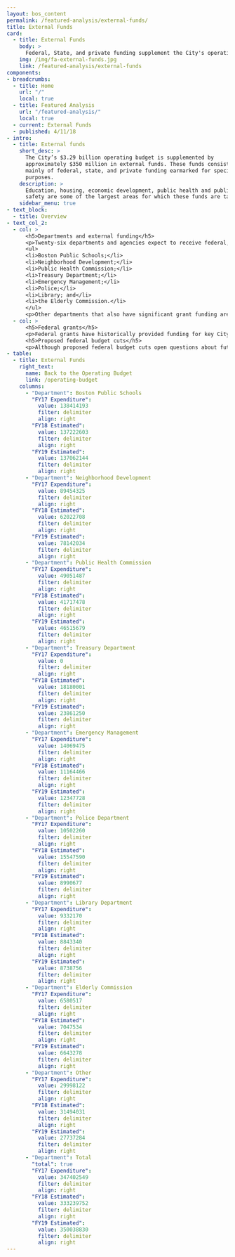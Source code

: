 ```yaml
---
layout: bos_content
permalink: /featured-analysis/external-funds/
title: External Funds
card: 
  - title: External Funds
    body: >
      Federal, State, and private funding supplement the City's operating budget.
    img: /img/fa-external-funds.jpg
    link: /featured-analysis/external-funds
components:
- breadcrumbs:
  - title: Home
    url: "/"
    local: true
  - title: Featured Analysis
    url: "/featured-analysis/"
    local: true
  - current: External Funds
  - published: 4/11/18
- intro:
  - title: External funds
    short_desc: >
      The City’s $3.29 billion operating budget is supplemented by 
      approximately $350 million in external funds. These funds consist 
      mainly of federal, state, and private funding earmarked for specific 
      purposes. 
    description: >
      Education, housing, economic development, public health and public 
      safety are some of the largest areas for which these funds are targeted.
    sidebar_menu: true
- text_block:
  - title: Overview
- text_col_2:
  - col: >
      <h5>Departments and external funding</h5>
      <p>Twenty-six departments and agencies expect to receive federal, state or other forms of external funding in FY19. Over 92% of the City’s external funds are found in eight of those twenty-six departments. These eight departments are:</p>
      <ul>
      <li>Boston Public Schools;</li>
      <li>Neighborhood Development;</li>
      <li>Public Health Commission;</li>
      <li>Treasury Department;</li>
      <li>Emergency Management;</li>
      <li>Police;</li>
      <li>Library; and</li>
      <li>the Elderly Commission.</li>
      </ul>
      <p>Other departments that also have significant grant funding are the Office of Economic Development and the Fire Department. Descriptions and amounts of grants by department can be found on department pages.</p>
  - col: >
      <h5>Federal grants</h5>
      <p>Federal grants have historically provided funding for key City priorities for education, community development, and services for seniors. Boston Public Schools, the Department of Neighborhood Development (DND), and the Elderly Commission have been the traditional recipients of recurring entitlement grants provided by the federal government.</p>
      <h5>Proposed federal budget cuts</h5>
      <p>Although proposed federal budget cuts open questions about future levels of funding for Community Development Block Grant (CDBG) and HOME Investment Partnership, this budget assumes that DND will continue to receive these recurring federal entitlement grants, which provide funding for a variety of neighborhood development activities. The City will advocate that these critical programs are maintained in the federal budget. Other sources of federal funding received by the City are used to address diverse needs and/or creative approaches for homeland security, community policing and housing support for the homeless.</p>
- table:
  - title: External Funds
    right_text: 
      name: Back to the Operating Budget
      link: /operating-budget
    columns: 
      - "Department": Boston Public Schools
        "FY17 Expenditure": 
          value: 138414193
          filter: delimiter
          align: right
        "FY18 Estimated":
          value: 137222603
          filter: delimiter
          align: right
        "FY19 Estimated":
          value: 137062144
          filter: delimiter
          align: right
      - "Department": Neighborhood Development
        "FY17 Expenditure": 
          value: 89454325
          filter: delimiter
          align: right
        "FY18 Estimated":
          value: 62022708
          filter: delimiter
          align: right
        "FY19 Estimated":
          value: 78142034
          filter: delimiter
          align: right
      - "Department": Public Health Commission
        "FY17 Expenditure": 
          value: 49051487
          filter: delimiter
          align: right
        "FY18 Estimated":
          value: 41717478
          filter: delimiter
          align: right
        "FY19 Estimated":
          value: 46515679
          filter: delimiter
          align: right
      - "Department": Treasury Department
        "FY17 Expenditure": 
          value: 0
          filter: delimiter
          align: right
        "FY18 Estimated":
          value: 18180001
          filter: delimiter
          align: right
        "FY19 Estimated":
          value: 23861250
          filter: delimiter
          align: right
      - "Department": Emergency Management
        "FY17 Expenditure": 
          value: 14069475
          filter: delimiter
          align: right
        "FY18 Estimated":
          value: 11164466
          filter: delimiter
          align: right
        "FY19 Estimated":
          value: 12347728
          filter: delimiter
          align: right
      - "Department": Police Department
        "FY17 Expenditure": 
          value: 10502260
          filter: delimiter
          align: right
        "FY18 Estimated":
          value: 15547590
          filter: delimiter
          align: right
        "FY19 Estimated":
          value: 8990677
          filter: delimiter
          align: right
      - "Department": Library Department
        "FY17 Expenditure": 
          value: 9332170
          filter: delimiter
          align: right
        "FY18 Estimated":
          value: 8843340
          filter: delimiter
          align: right
        "FY19 Estimated":
          value: 8738756
          filter: delimiter
          align: right
      - "Department": Elderly Commission
        "FY17 Expenditure": 
          value: 6580517
          filter: delimiter
          align: right
        "FY18 Estimated":
          value: 7047534
          filter: delimiter
          align: right
        "FY19 Estimated":
          value: 6643278
          filter: delimiter
          align: right
      - "Department": Other
        "FY17 Expenditure": 
          value: 29998122
          filter: delimiter
          align: right
        "FY18 Estimated":
          value: 31494031
          filter: delimiter
          align: right
        "FY19 Estimated":
          value: 27737284
          filter: delimiter
          align: right
      - "Department": Total
        "total": true
        "FY17 Expenditure": 
          value: 347402549
          filter: delimiter
          align: right
        "FY18 Estimated":
          value: 333239752
          filter: delimiter
          align: right
        "FY19 Estimated":
          value: 350038830
          filter: delimiter
          align: right
---
```

